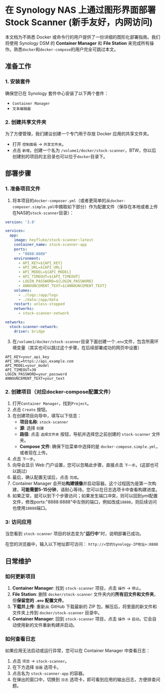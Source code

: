 # 在 Synology NAS 上通过图形界面部署 Stock Scanner (新手友好，内网访问)

本文档为不熟悉 Docker 或命令行的用户提供了一份详细的图形化部署指南。我们将使用 Synology DSM 的 **Container Manager** 和 **File Station** 来完成所有操作。熟悉`docker`和`docker-compose`的用户完全可跳过本文。

## 准备工作

### 1. 安装套件
确保您已在 Synology 套件中心安装了以下两个套件：
*   `Container Manager`
*   `文本编辑器`

### 2. 创建共享文件夹
为了方便管理，我们建议创建一个专门用于存放 Docker 应用的共享文件夹。
*   打开 `控制面板` -> `共享文件夹`。
*   点击 `新增`，创建一个名为 `/volume1/docker/stock-scanner`，BTW，你以后创建别的项目的主目录也可以位于`docker`目录下。

## 部署步骤

### 1. 准备项目文件
1. 将本项目的`docker-composer.yml`（或者更简单的从`docker-composer.simple.yml`中摘取如下部分）作为配置文件（保存在本地或者上传在NAS的`stock-scanner`目录）：

```YAML
version: '3.8'

services:
  app:
    image: heyfluke/stock-scanner:latest
    container_name: stock-scanner-app
    ports:
      - "8888:8888"
    environment:
      - API_KEY=${API_KEY}
      - API_URL=${API_URL}
      - API_MODEL=${API_MODEL}
      - API_TIMEOUT=${API_TIMEOUT}
      - LOGIN_PASSWORD=${LOGIN_PASSWORD}
      - ANNOUNCEMENT_TEXT=${ANNOUNCEMENT_TEXT}
    volumes:
      - ./logs:/app/logs
      - ./data:/app/data
    restart: unless-stopped
    networks:
      - stock-scanner-network

networks:
  stock-scanner-network:
    driver: bridge 
```

3. 在`/volume1/docker/stock-scanner`目录下面创建一个`.env`文件，包含所需环境变量（其实也可以跳过这个步骤，在后续部署成功的网页中设置）

```
API_KEY=your_api_key
API_URL=https://api.example.com
API_MODEL=your_model
API_TIMEOUT=30
LOGIN_PASSWORD=your_password
ANNOUNCEMENT_TEXT=your_text
```

### 2. 创建项目（对应docker-compose配置文件）
1.  打开`Container Manager`，找到`Project`。
3.  点击 `Create` 按钮。
4.  在创建项目向导中，填写以下信息：
    *   **项目名称**: `stock-scanner`
    *   **源**: 选择 `创建`
    *   **路径**: 点击 `选择文件夹` 按钮，导航并选择您之前创建的 `stock-scanner` 文件夹。
    *   **Compose 文件**: 确保下拉菜单中选择的是 `docker-compose.simple.yml`，或者现在上传。
5.  点击 `下一步`。
6.  向导会显示 Web 门户设置，您可以忽略此步骤，直接点击 `下一步`。(这部也可以跳过)
7.  最后，确认配置无误后，点击 `完成`。
8.  Container Manager 会开始**构建镜像**并启动容器。这个过程因为是第一次构建，**可能需要5-15分钟**，请耐心等待。您可以在日志选项卡中查看构建进度。
9. 如果正常，就可以到下个步骤访问；如果发生端口冲突，则可以回到yml配置文件，修改ports:"8888:8888"中左侧的端口，例如改成`18888`，则后续访问也使用`18888`端口。

### 3: 访问应用
当您看到 `stock-scanner` 项目的状态变为"**运行中**"时，说明部署已成功。

在您的浏览器中，输入以下地址即可访问：
`http://<您的Synology-IP地址>:8888`

## 日常维护

### 如何更新项目
1.  **Container Manager**: 找到 `stock-scanner` 项目，点击 `操作` -> `停止`。
2.  **File Station**: 删除 `docker/stock-scanner` 文件夹内的**所有旧文件和文件夹**，但**保留您的 `.env` 配置文件**。
3.  **下载并上传**: 重新从 GitHub 下载最新的 ZIP 包，解压后，将里面的新文件和文件夹上传到 `docker/stock-scanner` 目录中。
4.  **Container Manager**: 回到 `stock-scanner` 项目，点击 `操作` -> `启动`。它会自动使用新的文件重新构建并启动。

### 如何查看日志
如果应用无法启动或运行异常，您可以在 Container Manager 中查看日志：
1.  点击 `项目` -> `stock-scanner`。
2.  在下方选择 `容器` 选项卡。
3.  点击名为 `stock-scanner-app` 的容器。
4.  在弹出的窗口中，切换到 `日志` 选项卡，即可看到应用的输出日志，方便排查问题。 